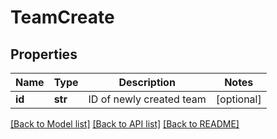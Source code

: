 # TeamCreate



## Properties
Name | Type | Description | Notes
------------ | ------------- | ------------- | -------------
**id** | **str** | ID of newly created team | [optional] 

[[Back to Model list]](../README.md#documentation-for-models) [[Back to API list]](../README.md#documentation-for-api-endpoints) [[Back to README]](../README.md)


